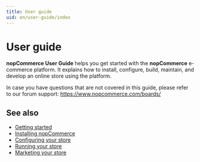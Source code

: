 ```yaml
---
title: User guide
uid: en/user-guide/index
---
```


# User guide

**nopCommerce User Guide** helps you get started with the **nopCommerce** e-commerce platform. It explains how to install, configure, build, maintain, and develop an online store using the platform.

In case you have questions that are not covered in this guide, please refer to our forum support: <https://www.nopcommerce.com/boards/>

## See also

* [Getting started](xref:en/user-guide/getting-started)
* [Installing nopCommerce](xref:en/user-guide/installing/index)
* [Configuring your store](xref:en/user-guide/configuring/index)
* [Running your store](xref:en/user-guide/running/index)
* [Marketing your store](xref:en/user-guide/marketing/index)